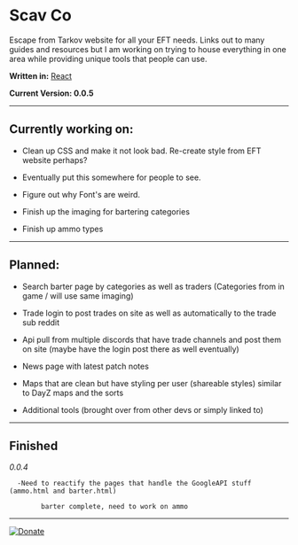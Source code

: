 # Scav Co
Escape from Tarkov website for all your EFT needs. Links out to many guides and resources but I am working on trying to house everything in one area while providing unique tools that people can use.

**Written in:** [React](https://reactjs.org/)

**Current Version: 0.0.5**

---

## Currently working on:

* Clean up CSS and make it not look bad. Re-create style from EFT website perhaps?

* Eventually put this somewhere for people to see.

* Figure out why Font's are weird.

* Finish up the imaging for bartering categories

* Finish up ammo types

---

## Planned:

* Search barter page by categories as well as traders (Categories from in game / will use same imaging)

* Trade login to post trades on site as well as automatically to the trade sub reddit

* Api pull from multiple discords that have trade channels and post them on site (maybe have the login post there as well eventually)

* News page with latest patch notes

* Maps that are clean but have styling per user (shareable styles) similar to DayZ maps and the sorts

* Additional tools (brought over from other devs or simply linked to)

---

## Finished

*0.0.4*

      -Need to reactify the pages that handle the GoogleAPI stuff (ammo.html and barter.html)

            barter complete, need to work on ammo

---

[![Donate](https://img.shields.io/badge/Donate-PayPal-green.svg)](
https://www.paypal.me/xianith)
